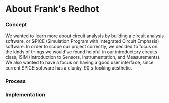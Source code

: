 # About Frank's Redhot

### Concept
We wanted to learn more about circuit analysis by building a circuit analysis software, or SPICE
(Simulation Program with Integrated Circuit Emphasis) software. In order to scope our project 
correctly, we decided to focus on the kinds of things we would've found helpful in our introductory
circuits class, ISIM (Introduction to Sensors, Instrumentation, and Measurements). We also wanted 
to have a focus on having a good user interface, since current SPICE software has a clunky, 
90's-looking aesthetic.

### Process

### Implementation
